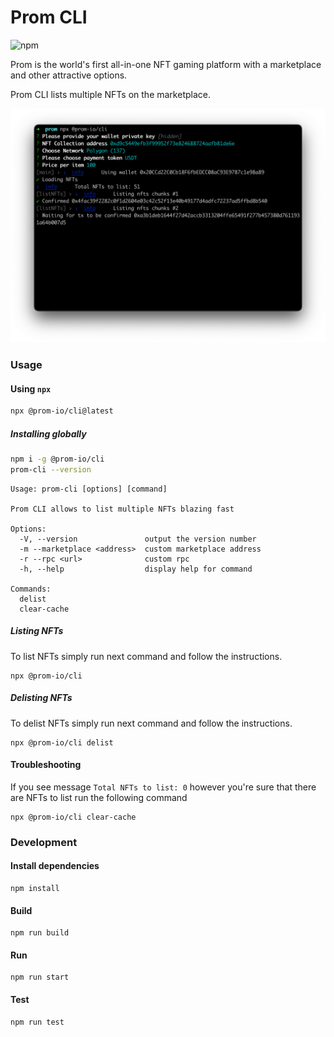# Prom CLI

![npm](https://img.shields.io/npm/v/@prom-io/cli)

Prom is the world's first all-in-one NFT gaming platform with a marketplace and other attractive options.

Prom CLI lists multiple NFTs on the marketplace.

![CLI screenshot](docs/screenshot.png)

### Usage

#### Using `npx`

```sh
npx @prom-io/cli@latest
```

##### Installing globally

```sh
npm i -g @prom-io/cli
prom-cli --version
```

```
Usage: prom-cli [options] [command]

Prom CLI allows to list multiple NFTs blazing fast

Options:
  -V, --version               output the version number
  -m --marketplace <address>  custom marketplace address
  -r --rpc <url>              custom rpc
  -h, --help                  display help for command

Commands:
  delist
  clear-cache
```

##### Listing NFTs

To list NFTs simply run next command and follow the instructions.

```
npx @prom-io/cli
```

##### Delisting NFTs

To delist NFTs simply run next command and follow the instructions.

```
npx @prom-io/cli delist
```

#### Troubleshooting

If you see message `Total NFTs to list: 0` however you're sure that there are NFTs to list run the following command

```
npx @prom-io/cli clear-cache
```

### Development

#### Install dependencies

```
npm install
```

#### Build

```
npm run build
```

#### Run

```
npm run start
```

#### Test

```
npm run test
```
